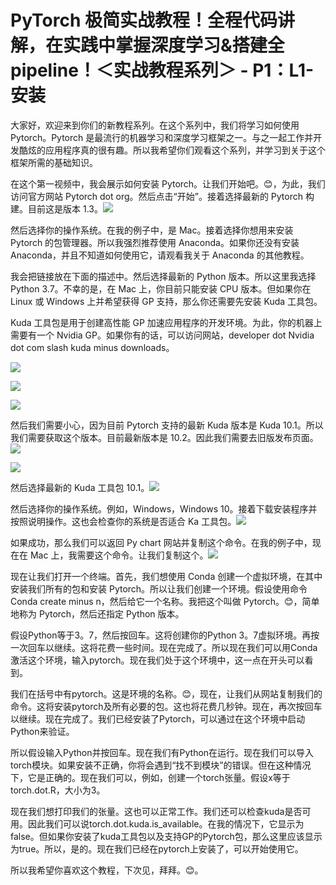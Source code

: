 # PyTorch 极简实战教程！全程代码讲解，在实践中掌握深度学习&搭建全 pipeline！＜实战教程系列＞ - P1：L1- 安装 

大家好，欢迎来到你们的新教程系列。在这个系列中，我们将学习如何使用 Pytorch。Pytorch 是最流行的机器学习和深度学习框架之一。与之一起工作并开发酷炫的应用程序真的很有趣。所以我希望你们观看这个系列，并学习到关于这个框架所需的基础知识。

在这个第一视频中，我会展示如何安装 Pytorch。让我们开始吧。😊，为此，我们访问官方网站 Pytorch dot org。然后点击“开始”。接着选择最新的 Pytorch 构建。目前这是版本 1.3。![](img/fc51496b5433aed2f6c7414292105f98_1.png)

然后选择你的操作系统。在我的例子中，是 Mac。接着选择你想用来安装 Pytorch 的包管理器。所以我强烈推荐使用 Anaconda。如果你还没有安装 Anaconda，并且不知道如何使用它，请观看我关于 Anaconda 的其他教程。

我会把链接放在下面的描述中。然后选择最新的 Python 版本。所以这里我选择 Python 3.7。不幸的是，在 Mac 上，你目前只能安装 CPU 版本。但如果你在 Linux 或 Windows 上并希望获得 GP 支持，那么你还需要先安装 Kuda 工具包。

Kuda 工具包是用于创建高性能 GP 加速应用程序的开发环境。为此，你的机器上需要有一个 Nvidia GP。如果你有的话，可以访问网站，developer dot Nvidia dot com slash kuda minus downloads。

![](img/fc51496b5433aed2f6c7414292105f98_3.png)

![](img/fc51496b5433aed2f6c7414292105f98_4.png)

![](img/fc51496b5433aed2f6c7414292105f98_5.png)

然后我们需要小心，因为目前 Pytorch 支持的最新 Kuda 版本是 Kuda 10.1。所以我们需要获取这个版本。目前最新版本是 10.2。因此我们需要去旧版发布页面。![](img/fc51496b5433aed2f6c7414292105f98_7.png)

![](img/fc51496b5433aed2f6c7414292105f98_8.png)

然后选择最新的 Kuda 工具包 10.1。![](img/fc51496b5433aed2f6c7414292105f98_10.png)

然后选择你的操作系统。例如，Windows，Windows 10。接着下载安装程序并按照说明操作。这也会检查你的系统是否适合 Ka 工具包。![](img/fc51496b5433aed2f6c7414292105f98_12.png)

如果成功，那么我们可以返回 Py chart 网站并复制这个命令。在我的例子中，现在在 Mac 上，我需要这个命令。让我们复制这个。![](img/fc51496b5433aed2f6c7414292105f98_14.png)

现在让我们打开一个终端。首先，我们想使用 Conda 创建一个虚拟环境，在其中安装我们所有的包和安装 Pytorch。所以让我们创建一个环境。假设使用命令 Conda create minus n，然后给它一个名称。我把这个叫做 Pytorch。😊，简单地称为 Pytorch，然后还指定 Python 版本。

假设Python等于3。7，然后按回车。这将创建你的Python 3。7虚拟环境。再按一次回车以继续。这将花费一些时间。现在完成了。所以现在我们可以用Conda激活这个环境，输入pytorch。现在我们处于这个环境中，这一点在开头可以看到。

我们在括号中有pytorch。这是环境的名称。😊，现在，让我们从网站复制我们的命令。这将安装pytorch及所有必要的包。这也将花费几秒钟。现在，再次按回车以继续。现在完成了。我们已经安装了Pytorch，可以通过在这个环境中启动Python来验证。

所以假设输入Python并按回车。现在我们有Python在运行。现在我们可以导入torch模块。如果安装不正确，你将会遇到“找不到模块”的错误。但在这种情况下，它是正确的。现在我们可以，例如，创建一个torch张量。假设x等于torch.dot.R，大小为3。

现在我们想打印我们的张量。这也可以正常工作。我们还可以检查kuda是否可用。因此我们可以说torch.dot.kuda.is_available。在我的情况下，它显示为false。但如果你安装了kuda工具包以及支持GP的Pytorch包，那么这里应该显示为true。所以，是的。现在我们已经在pytorch上安装了，可以开始使用它。

所以我希望你喜欢这个教程，下次见，拜拜。😊。
